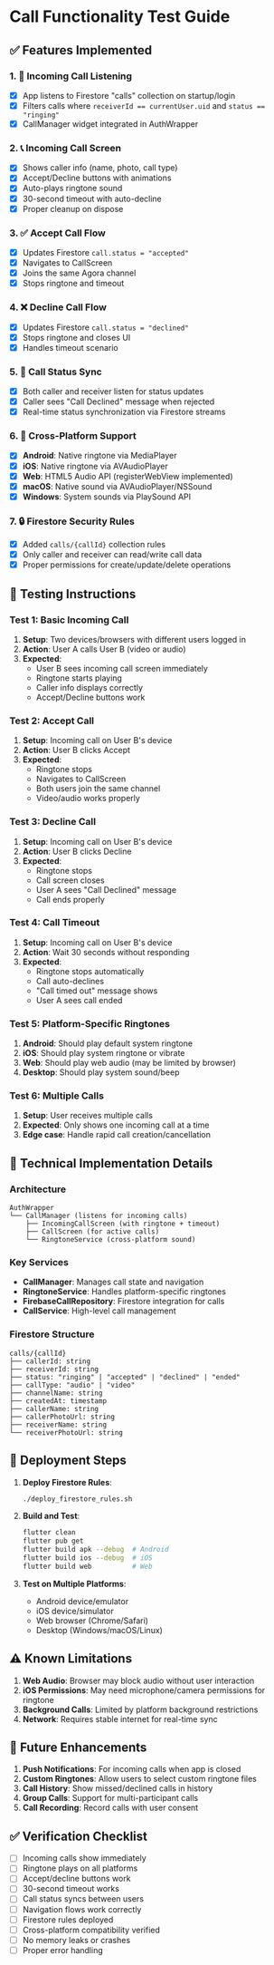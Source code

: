 # Call Functionality Test Guide

## ✅ Features Implemented

### 1. 🔔 Incoming Call Listening
- [x] App listens to Firestore "calls" collection on startup/login
- [x] Filters calls where `receiverId == currentUser.uid` and `status == "ringing"`
- [x] CallManager widget integrated in AuthWrapper

### 2. 📞 Incoming Call Screen
- [x] Shows caller info (name, photo, call type)
- [x] Accept/Decline buttons with animations
- [x] Auto-plays ringtone sound
- [x] 30-second timeout with auto-decline
- [x] Proper cleanup on dispose

### 3. ✅ Accept Call Flow
- [x] Updates Firestore `call.status = "accepted"`
- [x] Navigates to CallScreen
- [x] Joins the same Agora channel
- [x] Stops ringtone and timeout

### 4. ❌ Decline Call Flow
- [x] Updates Firestore `call.status = "declined"`
- [x] Stops ringtone and closes UI
- [x] Handles timeout scenario

### 5. 🔁 Call Status Sync
- [x] Both caller and receiver listen for status updates
- [x] Caller sees "Call Declined" message when rejected
- [x] Real-time status synchronization via Firestore streams

### 6. 🧪 Cross-Platform Support
- [x] **Android**: Native ringtone via MediaPlayer
- [x] **iOS**: Native ringtone via AVAudioPlayer
- [x] **Web**: HTML5 Audio API (registerWebView implemented)
- [x] **macOS**: Native sound via AVAudioPlayer/NSSound
- [x] **Windows**: System sounds via PlaySound API

### 7. 🔒 Firestore Security Rules
- [x] Added `calls/{callId}` collection rules
- [x] Only caller and receiver can read/write call data
- [x] Proper permissions for create/update/delete operations

## 🧪 Testing Instructions

### Test 1: Basic Incoming Call
1. **Setup**: Two devices/browsers with different users logged in
2. **Action**: User A calls User B (video or audio)
3. **Expected**: 
   - User B sees incoming call screen immediately
   - Ringtone starts playing
   - Caller info displays correctly
   - Accept/Decline buttons work

### Test 2: Accept Call
1. **Setup**: Incoming call on User B's device
2. **Action**: User B clicks Accept
3. **Expected**:
   - Ringtone stops
   - Navigates to CallScreen
   - Both users join the same channel
   - Video/audio works properly

### Test 3: Decline Call
1. **Setup**: Incoming call on User B's device
2. **Action**: User B clicks Decline
3. **Expected**:
   - Ringtone stops
   - Call screen closes
   - User A sees "Call Declined" message
   - Call ends properly

### Test 4: Call Timeout
1. **Setup**: Incoming call on User B's device
2. **Action**: Wait 30 seconds without responding
3. **Expected**:
   - Ringtone stops automatically
   - Call auto-declines
   - "Call timed out" message shows
   - User A sees call ended

### Test 5: Platform-Specific Ringtones
1. **Android**: Should play default system ringtone
2. **iOS**: Should play system ringtone or vibrate
3. **Web**: Should play web audio (may be limited by browser)
4. **Desktop**: Should play system sound/beep

### Test 6: Multiple Calls
1. **Setup**: User receives multiple calls
2. **Expected**: Only shows one incoming call at a time
3. **Edge case**: Handle rapid call creation/cancellation

## 🔧 Technical Implementation Details

### Architecture
```
AuthWrapper
└── CallManager (listens for incoming calls)
    ├── IncomingCallScreen (with ringtone + timeout)
    ├── CallScreen (for active calls)
    └── RingtoneService (cross-platform sound)
```

### Key Services
- **CallManager**: Manages call state and navigation
- **RingtoneService**: Handles platform-specific ringtones
- **FirebaseCallRepository**: Firestore integration for calls
- **CallService**: High-level call management

### Firestore Structure
```
calls/{callId}
├── callerId: string
├── receiverId: string
├── status: "ringing" | "accepted" | "declined" | "ended"
├── callType: "audio" | "video"
├── channelName: string
├── createdAt: timestamp
├── callerName: string
├── callerPhotoUrl: string
├── receiverName: string
└── receiverPhotoUrl: string
```

## 🚀 Deployment Steps

1. **Deploy Firestore Rules**:
   ```bash
   ./deploy_firestore_rules.sh
   ```

2. **Build and Test**:
   ```bash
   flutter clean
   flutter pub get
   flutter build apk --debug  # Android
   flutter build ios --debug  # iOS
   flutter build web          # Web
   ```

3. **Test on Multiple Platforms**:
   - Android device/emulator
   - iOS device/simulator
   - Web browser (Chrome/Safari)
   - Desktop (Windows/macOS/Linux)

## ⚠️ Known Limitations

1. **Web Audio**: Browser may block audio without user interaction
2. **iOS Permissions**: May need microphone/camera permissions for ringtone
3. **Background Calls**: Limited by platform background restrictions
4. **Network**: Requires stable internet for real-time sync

## 🔄 Future Enhancements

1. **Push Notifications**: For incoming calls when app is closed
2. **Custom Ringtones**: Allow users to select custom ringtone files
3. **Call History**: Show missed/declined calls in history
4. **Group Calls**: Support for multi-participant calls
5. **Call Recording**: Record calls with user consent

## ✅ Verification Checklist

- [ ] Incoming calls show immediately
- [ ] Ringtone plays on all platforms
- [ ] Accept/decline buttons work
- [ ] 30-second timeout works
- [ ] Call status syncs between users
- [ ] Navigation flows work correctly
- [ ] Firestore rules deployed
- [ ] Cross-platform compatibility verified
- [ ] No memory leaks or crashes
- [ ] Proper error handling